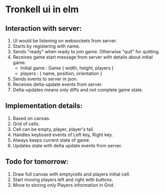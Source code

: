 # Tronkell ui in elm

## Interaction with server:
1. UI would be listening on websockets from server.
2. Starts by registering with name.
3. Sends "ready" when ready to join game. Otherwise "quit" for quitting.
4. Receives game start message from server with details about initial game.
   * Initial game : Game { width, height, players }
   * players : { name, position, orientation }
5. Sends events to server in json.
6. Receives delta-update events from server.
7. Delta-updates means only diffs and not complete game state.


## Implementation details:
1. Based on canvas.
2. Grid of cells.
3. Cell can be empty, player, player's tail.
4. Handles keyboard events of Left key, Right key.
5. Always keeps current state of game.
6. Updates state with delta update events from server.

## Todo for tomorrow:
1. Draw full canvas with emptycells and players initial cell.
2. Start moving players left and right with buttons.
3. Move to storing only Players information in Grid.